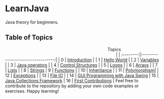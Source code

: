 # LearnJava
Java theory for beginners.
## Table of Topics
&nbsp;&nbsp;&nbsp;&nbsp;&nbsp;&nbsp;&nbsp;&nbsp;&nbsp;&nbsp;&nbsp;&nbsp;&nbsp;&nbsp;&nbsp;&nbsp;&nbsp;&nbsp;&nbsp;&nbsp;&nbsp;&nbsp;&nbsp;&nbsp;&nbsp;&nbsp;&nbsp;&nbsp;&nbsp;&nbsp;&nbsp;&nbsp;&nbsp;&nbsp;&nbsp;&nbsp;&nbsp;&nbsp;&nbsp;&nbsp;&nbsp;&nbsp;&nbsp;&nbsp;&nbsp;&nbsp;&nbsp;&nbsp;&nbsp;&nbsp;&nbsp;&nbsp;&nbsp;&nbsp;&nbsp;&nbsp;&nbsp;&nbsp;&nbsp;&nbsp;&nbsp;&nbsp;&nbsp;&nbsp;&nbsp;&nbsp;&nbsp;&nbsp;&nbsp;&nbsp;&nbsp;&nbsp;&nbsp;&nbsp;&nbsp;&nbsp;&nbsp;&nbsp;&nbsp;&nbsp;&nbsp;&nbsp;&nbsp;&nbsp;&nbsp;Topics &nbsp;&nbsp;&nbsp;&nbsp;&nbsp;&nbsp;&nbsp;&nbsp;&nbsp;&nbsp;&nbsp;&nbsp;&nbsp;&nbsp;&nbsp;&nbsp;&nbsp;&nbsp;&nbsp;&nbsp;&nbsp;&nbsp;&nbsp;&nbsp;&nbsp;&nbsp;&nbsp;&nbsp;&nbsp;&nbsp;&nbsp;&nbsp;&nbsp;&nbsp;&nbsp;&nbsp;&nbsp;&nbsp;&nbsp;&nbsp;&nbsp;&nbsp;&nbsp;&nbsp;&nbsp;&nbsp;&nbsp;&nbsp;&nbsp;&nbsp;&nbsp;&nbsp;&nbsp;&nbsp;&nbsp;&nbsp;&nbsp;&nbsp;&nbsp;&nbsp;&nbsp;&nbsp;&nbsp;&nbsp;&nbsp;&nbsp;&nbsp;&nbsp;&nbsp;&nbsp;&nbsp;&nbsp;&nbsp;&nbsp;&nbsp;&nbsp;&nbsp;&nbsp;&nbsp;&nbsp;&nbsp;&nbsp;&nbsp;&nbsp;&nbsp;&nbsp;&nbsp;&nbsp;&nbsp;&nbsp;&nbsp; |
| :--------:|:---------------------------------:|
| 0 | [Introduction](./00_Introduction/introduction.md) |
| 1 | [Hello World](./01_Hello_world/hello_world.md) |
| 2 | [Variables](./02_Variables/variables.md) |
| 3 | [Java operators](./03_Operators/operators.md) |
| 4 | [Control Structures](./04_Control_structures/control_structures.md) |
| 5 | [Loops](./05_Loops/loops.md) |
| 6 | [Arrays](./06_Arrays/arrays.md) |
| 7 | [Lists](./07_Lists/lists.md) |
| 8 | [Strings](./08_Strings/strings.md)
| 9 | [Functions](./09_Functions/functions.md) |
| 10 | [Inheritance](./10_Inheritance/inheritance.md) |
| 11 | [Polymorphism](./11_Polymorphism/polymorphism.md)|
| 12 | [Exceptions](./12_Exceptions/exceptions.md) |
| 13 | [File IO](./13_File_io/file_io.md) |
| 14 | [GUI Programming with Java Swing](./14_GUI_programming/gui_programming.md)
| 15 | [Java Collections Framework](./15_Frameworks/frameworks.md)
| 16 | [First Contributions]() |
Feel free to contribute to the repository by adding your own code examples or exercises. Happy learning!
